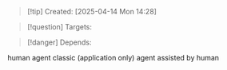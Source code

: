 
>[!tip] Created: [2025-04-14 Mon 14:28]

>[!question] Targets: 

>[!danger] Depends: 

human
agent
classic (application only)
agent assisted by human

